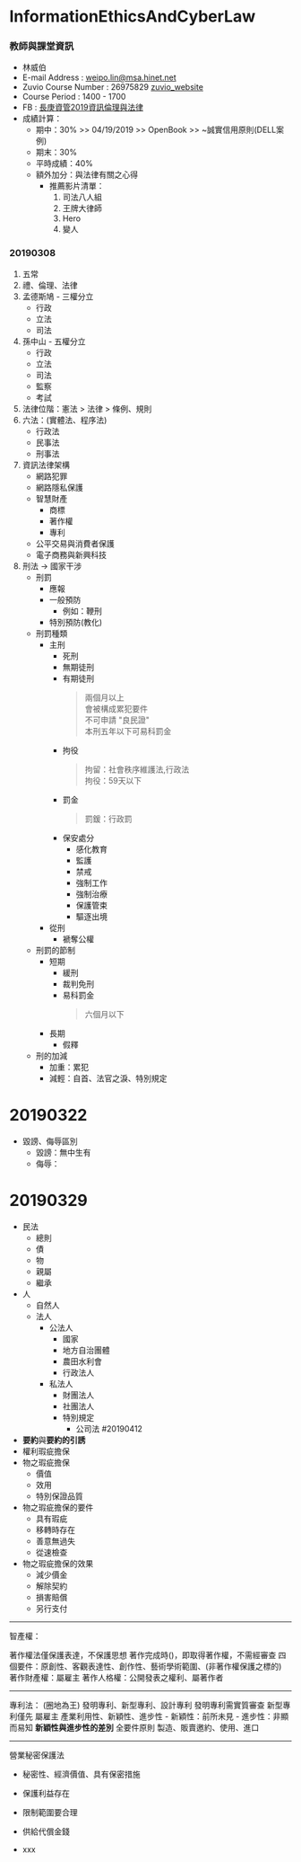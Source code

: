 # InformationEthicsAndCyberLaw

### 教師與課堂資訊
+ 林威伯
+ E-mail Address : weipo.lin@msa.hinet.net
+ Zuvio Course Number : 26975829  [zuvio_website](https://irs.zuvio.com.tw/student5/irs/clickers/269758)
+ Course Period : 1400 - 1700
+ FB : [長庚資管2019資訊倫理與法律](https://www.facebook.com/groups/303022477235326/?epa=SEARCH_BOX&locale=zh_TW)
+ 成績計算：
    + 期中：30% >> 04/19/2019 >> OpenBook >> ~誠實信用原則(DELL案例)
    + 期末：30%
    + 平時成績：40%
    + 額外加分：與法律有關之心得
        + 推薦影片清單：
            1. 司法八人組
            2. 王牌大律師
            3. Hero
            4. 變人


### 20190308
1. 五常
2. 禮、倫理、法律
3. 孟德斯鳩 - 三權分立
    - 行政
    - 立法
    - 司法
4. 孫中山 - 五權分立
    - 行政
    - 立法
    - 司法
    - 監察
    - 考試
5. 法律位階：憲法 > 法律 > 條例、規則
6. 六法：(實體法、程序法)
    - 行政法
    - 民事法
    - 刑事法
7. 資訊法律架構
    - 網路犯罪
    - 網路隱私保護
    - 智慧財產
        - 商標
        - 著作權
        - 專利
    - 公平交易與消費者保護
    - 電子商務與新興科技
8. 刑法 -> 國家干涉
    - 刑罰
        - 應報
        - 一般預防
            - 例如：鞭刑
        - 特別預防(教化)
    - 刑罰種類
        - 主刑
            - 死刑
            - 無期徒刑
            - 有期徒刑
                > 兩個月以上  
                > 會被構成累犯要件  
                > 不可申請 "良民證"  
                > 本刑五年以下可易科罰金
            - 拘役
                > 拘留：社會秩序維護法,行政法  
                > 拘役：59天以下
            - 罰金
                > 罰鍰：行政罰
            - 保安處分
                - 感化教育
                - 監護
                - 禁戒
                - 強制工作
                - 強制治療
                - 保護管束
                - 驅逐出境
        - 從刑
            - 褫奪公權
    - 刑罰的節制
        - 短期
            - 緩刑
            - 裁判免刑
            - 易科罰金
                > 六個月以下
        - 長期
            - 假釋
    - 刑的加減
        - 加重：累犯
        - 減輕：自首、法官之淚、特別規定

# 20190322
- 毀謗、侮辱區別
    - 毀謗：無中生有
    - 侮辱：

# 20190329
- 民法
    - 總則
    - 債
    - 物
    - 親屬
    - 繼承
- 人
    - 自然人
    - 法人
        - 公法人
            - 國家
            - 地方自治團體
            - 農田水利會
            - 行政法人
        - 私法人
            - 財團法人
            - 社團法人
            - 特別規定
                - 公司法
#20190412
- **要約**與**要約的引誘**
- 權利瑕疵擔保
- 物之瑕疵擔保
    - 價值
    - 效用
    - 特別保證品質
- 物之瑕疵擔保的要件
    - 具有瑕疵
    - 移轉時存在
    - 善意無過失
    - 從速檢查
- 物之瑕疵擔保的效果
    - 減少價金
    - 解除契約
    - 損害賠償
    - 另行支付


---------
智產權：

著作權法僅保護表達，不保護思想
著作完成時()，即取得著作權，不需經審查
四個要件：原創性、客觀表達性、創作性、藝術學術範圍、(非著作權保護之標的)
著作財產權：屬雇主
著作人格權：公開發表之權利、屬著作者


---------
專利法：
(圈地為王)
發明專利、新型專利、設計專利
發明專利需實質審查
新型專利僅先
屬雇主
產業利用性、新穎性、進步性
    - 新穎性：前所未見
    - 進步性：非顯而易知
**新穎性與進步性的差別**
全要件原則
製造、販賣邀約、使用、進口


---------
營業秘密保護法
+ 秘密性、經濟價值、具有保密措施

+ 保護利益存在
+ 限制範圍要合理
+ 供給代償金錢
+ xxx
